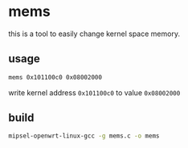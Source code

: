 # mems

this is a tool to easily change kernel space memory. 

## usage

```bash
mems 0x101100c0 0x08002000
```

write kernel address `0x101100c0` to value `0x08002000`

## build 

```bash
mipsel-openwrt-linux-gcc -g mems.c -o mems
```
